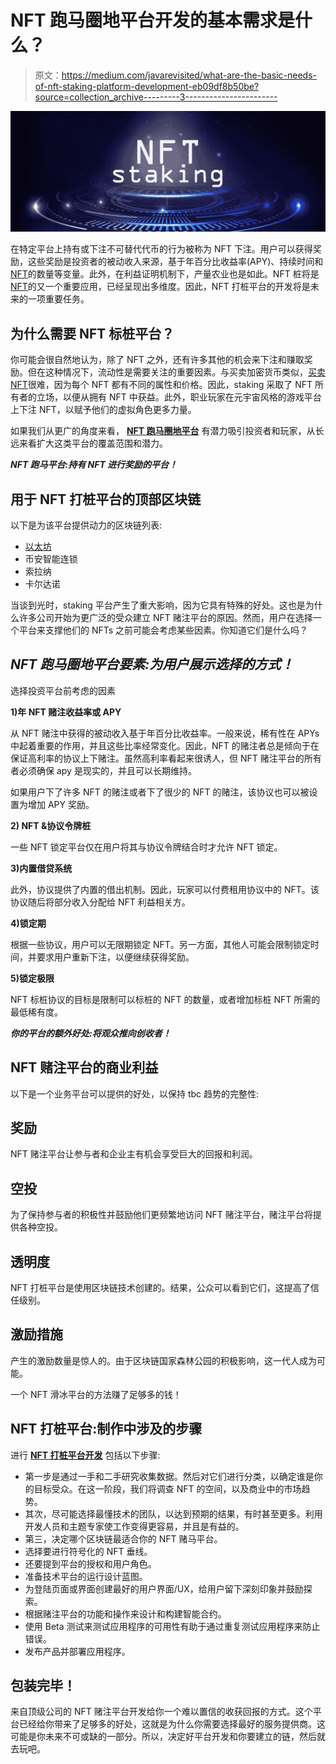 # NFT 跑马圈地平台开发的基本需求是什么？

> 原文：<https://medium.com/javarevisited/what-are-the-basic-needs-of-nft-staking-platform-development-eb09df8b50be?source=collection_archive---------3----------------------->

![](img/68e744a1a55dbd92b5a7d5daf9bc5d2a.png)

在特定平台上持有或下注不可替代代币的行为被称为 NFT 下注。用户可以获得奖励，这些奖励是投资者的被动收入来源，基于年百分比收益率(APY)、持续时间和[NFT](/javarevisited/10-free-nft-non-fungible-tokens-metaverse-and-web3-0-courses-for-beginners-421b1d6ca263)的数量等变量。此外，在利益证明机制下，产量农业也是如此。NFT 桩将是[NFT](/javarevisited/5-best-websites-to-learn-nft-non-fungible-tokens-305a0570729a)的又一个重要应用，已经呈现出多维度。因此，NFT 打桩平台的开发将是未来的一项重要任务。

## **为什么需要 NFT 标桩平台？**

你可能会很自然地认为，除了 NFT 之外，还有许多其他的机会来下注和赚取奖励。但在这种情况下，流动性是需要关注的重要因素。与买卖加密货币类似，[买卖 NFT](/javarevisited/10-best-nfts-courses-and-certifications-for-beginners-to-learn-non-fungible-tokens-in-2022-3f36a4374ba)很难，因为每个 NFT 都有不同的属性和价格。因此，staking 采取了 NFT 所有者的立场，以便从拥有 NFT 中获益。此外，职业玩家在元宇宙风格的游戏平台上下注 NFT，以赋予他们的虚拟角色更多力量。

如果我们从更广的角度来看， [**NFT 跑马圈地平台**](https://www.chaincella.com/nft-staking-platform-development) 有潜力吸引投资者和玩家，从长远来看扩大这类平台的覆盖范围和潜力。

***NFT 跑马平台:持有 NFT 进行奖励的平台！***

## **用于 NFT 打桩平台的顶部区块链**

以下是为该平台提供动力的区块链列表:

*   [以太坊](https://javarevisited.blogspot.com/2022/01/5-best-courses-to-learn-cryptocurrency.html)
*   币安智能连锁
*   索拉纳
*   卡尔达诺

当谈到光时，staking 平台产生了重大影响，因为它具有特殊的好处。这也是为什么许多公司开始为更广泛的受众建立 NFT 赌注平台的原因。然而，用户在选择一个平台来支撑他们的 NFTs 之前可能会考虑某些因素。你知道它们是什么吗？

## ***NFT 跑马圈地平台要素:为用户展示选择的方式！***

选择投资平台前考虑的因素

**1)年 NFT 赌注收益率或 APY**

从 NFT 赌注中获得的被动收入基于年百分比收益率。一般来说，稀有性在 APYs 中起着重要的作用，并且这些比率经常变化。因此，NFT 的赌注者总是倾向于在保证高利率的协议上下赌注。虽然高利率看起来很诱人，但 NFT 赌注平台的所有者必须确保 apy 是现实的，并且可以长期维持。

如果用户下了许多 NFT 的赌注或者下了很少的 NFT 的赌注，该协议也可以被设置为增加 APY 奖励。

**2) NFT &协议令牌桩**

一些 NFT 锁定平台仅在用户将其与协议令牌结合时才允许 NFT 锁定。

**3)内置借贷系统**

此外，协议提供了内置的借出机制。因此，玩家可以付费租用协议中的 NFT。该协议随后将部分收入分配给 NFT 利益相关方。

**4)锁定期**

根据一些协议，用户可以无限期锁定 NFT。另一方面，其他人可能会限制锁定时间，并要求用户重新下注，以便继续获得奖励。

**5)锁定极限**

NFT 标桩协议的目标是限制可以标桩的 NFT 的数量，或者增加标桩 NFT 所需的最低稀有度。

***你的平台的额外好处:将观众推向创收者！***

## **NFT 赌注平台的商业利益**

以下是一个业务平台可以提供的好处，以保持 tbc 趋势的完整性:

## **奖励**

NFT 赌注平台让参与者和企业主有机会享受巨大的回报和利润。

## **空投**

为了保持参与者的积极性并鼓励他们更频繁地访问 NFT 赌注平台，赌注平台将提供各种空投。

## **透明度**

NFT 打桩平台是使用区块链技术创建的。结果，公众可以看到它们，这提高了信任级别。

## **激励措施**

产生的激励数量是惊人的。由于区块链国家森林公园的积极影响，这一代人成为可能。

一个 NFT 滑冰平台的方法赚了足够多的钱！

## **NFT 打桩平台:制作中涉及的步骤**

进行 [**NFT 打桩平台开发**](https://www.chaincella.com/nft-staking-platform-development) 包括以下步骤:

*   第一步是通过一手和二手研究收集数据。然后对它们进行分类，以确定谁是你的目标受众。在这一阶段，我们将调查 NFT 的空间，以及商业中的市场趋势。
*   其次，尽可能选择最懂技术的团队，以达到预期的结果，有时甚至更多。利用开发人员和主题专家使工作变得更容易，并且是有益的。
*   第三，决定哪个区块链最适合你的 NFT 赌马平台。
*   选择要进行符号化的 NFT 垂线。
*   还要提到平台的授权和用户角色。
*   准备技术平台的运行设计蓝图。
*   为登陆页面或界面创建最好的用户界面/UX，给用户留下深刻印象并鼓励探索。
*   根据赌注平台的功能和操作来设计和构建智能合约。
*   使用 Beta 测试来测试应用程序的可用性有助于通过重复测试应用程序来防止错误。
*   发布产品并部署应用程序。

## **包装完毕！**

来自顶级公司的 NFT 赌注平台开发给你一个难以置信的收获回报的方式。这个平台已经给你带来了足够多的好处，这就是为什么你需要选择最好的服务提供商。这可能是你未来不可或缺的一部分。所以，决定好平台开发和你要建立的链，然后就去玩吧。